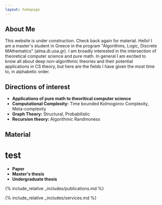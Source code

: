 ```yaml
---
layout: homepage
---
```


## About Me

This website is under construction. Check back again for material. Hello! I am a master's student in Greece in the program "Algorithms, Logic, Discrete MAthematics" (alma.di.uoa.gr). I am broadly interested in the intersection of theoretical computer science and pure math. In general I am excited to know all about deep non-algorithmic theories and their potential applications in CS theory, but here are the fields I have given the most time to, in alphabetic order.

## Directions of interest

- **Applications of pure math to theoritical computer science** 
- **Computational Complexity:** Time bounded Kolmogorov Complexity, Meta-complexity
- **Graph Theory:** Structural, Probabilistic
- **Recursion theory:** Algorithmic Randmoness

## Material

 # test

- **Paper** 
- **Master's thesis** 
- **Undergraduate thesis** 

{% include_relative _includes/publications.md %}

{% include_relative _includes/services.md %}
